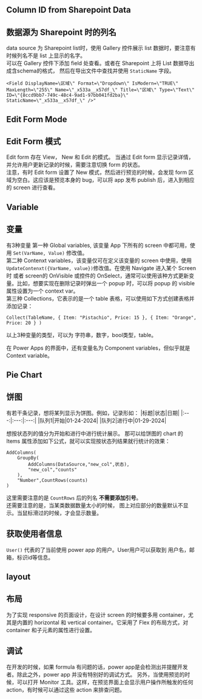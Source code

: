 

## Column ID from Sharepoint Data
## 数据源为 Sharepoint 时的列名
data source 为 Sharepoint list时，使用 Gallery 控件展示 list 数据时，要注意有时候列名不是 list 上显示的名字。  
可以在 Gallery 控件下添加 field 处查看。或者在 Sharepoint 上将 List 数据导出成含schema的格式， 然后在导出文件中查找并使用 `StaticName` 字段。

```
<Field DisplayName=\区域\" Format=\"Dropdown\" IsModern=\"TRUE\" MaxLength=\"255\" Name=\"_x533a__x57df_\" Title=\"区域\" Type=\"Text\" ID=\"{8ccd9bb7-749c-48c4-9ad1-97bb041fd2ba}\" StaticName=\"_x533a__x57df_\" />"
```

## Edit Form Mode
## Edit Form 模式

Edit form 存在 View， New 和 Edit 的模式。 当通过 Edit form 显示记录详情，并允许用户更新记录的时候，需要注意切换 form 的状态。  
注意，有时 Edit form 设置了 New 模式，然后进行预览的时候，会发现 form 区域为空白。这应该是预览本身的 bug，可以将 app 发布 publish 后，进入到相应的 screen 进行查看。   


## Variable
## 变量

有3种变量 第一种 Global variables, 该变量 App 下所有的 screen 中都可用，使用 `Set(VarName, Value)` 修改值。  
第二种 Contenxt variables，该变量仅可在定义该变量的 screen 中使用，使用 `UpdateContenxt({VarName, value})`修改值。在使用 Navigate 进入某个 Screen时 或者 screen的 OnVisible 或控件的 OnSelect，通常可以使用该种方式更新变量。比如，想要实现在删除记录时弹出一个 popup 时，可以将 popup 的 visible 属性设置为一个 context var。     
第三种 Collections，它表示的是一个 table 表格，可以使用如下方式创建表格并添加记录：  

```
Collect(TableName, { Item: "Pistachio", Price: 15 }, { Item: "Orange", Price: 20 } )
```

以上3种变量的类型，可以为 字符串，数字，bool类型，table。  

在 Power Apps 的界面中，还有变量名为 Component variables，但似乎就是 Context variable。    

## Pie Chart
## 饼图

有若干条记录，想将某列显示为饼图。例如，记录形如：
|标题|状态|日期|
|:---:|:---:|:---:|
|队列1|开始|01-24-2024|
|队列2|进行中|01-29-2024|

想按状态列的值分为开始和进行中进行统计展示。 那可以给饼图的 chart 的 Items 属性添加如下公式，就可以实现按状态列结果就行统计的效果：

```
AddColumns(
    GroupBy(
        AddColumns(DataSource,"new_col",状态),
        "new_col","counts"
    ),
    "Number",CountRows(counts)
)
```

这里需要注意的是 `CountRows` 后的列名 **不需要添加引号**。    
还需要注意的是，当某类数据数量太小的时候， 图上对应部分的数量默认不显示。当鼠标滑过的时候，才会显示数量。

## 获取使用者信息

`User()` 代表的了当前使用 power app 的用户。User用户可以获取到 用户名，邮箱，标识id等信息。  

## layout
## 布局

为了实现 responsive 的页面设计，在设计 screen 的时候要多用 container，尤其是内置的 horizontal 和 vertical container。它采用了 Flex 的布局方式，对container 和子元素的属性进行设置。

## 调试 
在开发的时候，如果 formula 有问题的话，power app是会检测出并提醒开发者。除此之外，power app 并没有特别好的调试方式。 另外，当使用预览的时候，可以打开 Monitor 工具。这样，在预览界面上会显示用户操作所触发的任何 action，有时候可以通过这些 action 来排查问题。  

